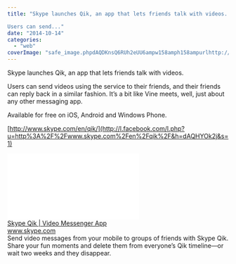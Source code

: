 ```yaml
---
title: "Skype launches Qik, an app that lets friends talk with videos. 

Users can send..."
date: "2014-10-14"
categories: 
  - "web"
coverImage: "safe_image.phpdAQDKnsQ6RUh2eUU6ampw158amph158ampurlhttp://www.skypeassets.com/i/common/images/icons/skype-logo-open-graph.png"
---
```


Skype launches Qik, an app that lets friends talk with videos.  
  
Users can send videos using the service to their friends, and their friends can reply back in a similar fashion. It’s a bit like Vine meets, well, just about any other messaging app.  
  
Available for free on iOS, Android and Windows Phone.  
  
[http://www.skype.com/en/qik/](http://l.facebook.com/l.php?u=http%3A%2F%2Fwww.skype.com%2Fen%2Fqik%2F&h=dAQHYOk2j&s=1)  
  
[![](images/safe_image.php?d=AQDKnsQ6RUh2eUU6&w=158&h=158&url=http%3A%2F%2Fwww.skypeassets.com%2Fi%2Fcommon%2Fimages%2Ficons%2Fskype-logo-open-graph.png)](http://l.facebook.com/l.php?u=http%3A%2F%2Fwww.skype.com%2Fen%2Fqik%2F&h=BAQFW9u9e&s=1)  
[Skype Qik | Video Messenger App](http://l.facebook.com/l.php?u=http%3A%2F%2Fwww.skype.com%2Fen%2Fqik%2F&h=3AQGPoRbz&s=1)  
www.skype.com  
Send video messages from your mobile to groups of friends with Skype Qik. Share your fun moments and delete them from everyone’s Qik timeline—or wait two weeks and they disappear.
